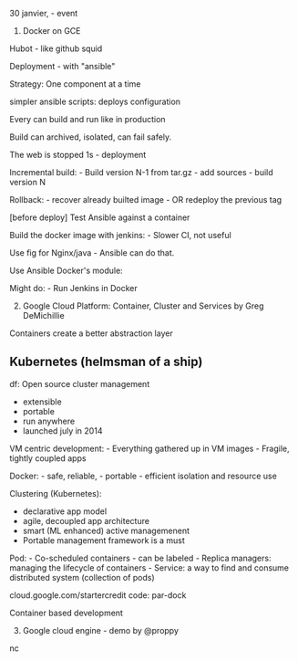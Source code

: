 30 janvier,  - event

1. Docker on GCE

Hubot - like github
squid

Deployment - with "ansible"

Strategy: One component at a time

simpler ansible scripts: deploys configuration

Every can build and run like in production

Build can archived, isolated, can fail safely.

The web is stopped 1s - deployment

Incremental build:
    - Build version N-1 from tar.gz
    - add sources
    - build version N

Rollback:
    - recover already builted image
    - OR redeploy the previous tag

[before deploy]
Test Ansible against a container

Build the docker image with jenkins:
    - Slower CI, not useful

Use fig for Nginx/java
    - Ansible can do that.

Use Ansible Docker's module:

Might do:
    - Run Jenkins in Docker


2. Google Cloud Platform: Container, Cluster and Services
by Greg DeMichillie

Containers create a better abstraction layer

## Kubernetes (helmsman of a ship)

df: Open source cluster management
 - extensible
 - portable
 - run anywhere
 - launched july in 2014

VM centric development:
    - Everything gathered up in VM images
    - Fragile, tightly coupled apps
    
Docker: 
    - safe, reliable, 
    - portable
    - efficient isolation and resource use

Clustering (Kubernetes):
  - declarative app model
  - agile, decoupled app architecture
  - smart (ML enhanced) active managemenent
  - Portable management framework is a must

Pod:
    - Co-scheduled containers
    - can be labeled
    - Replica managers: managing the lifecycle of containers
    - Service: a way to find and consume distributed system (collection of pods)

cloud.google.com/startercredit
code: par-dock


Container based development

3. Google cloud engine - demo
by @proppy

nc
